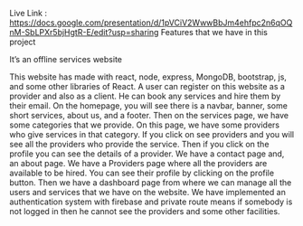 Live Link : https://docs.google.com/presentation/d/1pVCiV2WwwBbJm4ehfpc2n6qOQnM-SbLPXr5bjHgtR-E/edit?usp=sharing
Features that we have in this project

It’s an offline services website



This website has made with react, node, express, MongoDB, bootstrap, js, and some other libraries of React.
A user can register on this website as a provider and also as a client. He can book any services and hire them by their email.
On the homepage, you will see there is a navbar, banner, some short services, about us, and a footer.
Then on the services page, we have some categories that we provide. On this page, we have some providers who give services in that category. If you click on see providers and you will see all the providers who provide the service. Then if you click on the profile you can see the details of a provider.
We have a contact page and, an about page.
We have a Providers page where all the providers are available to be hired. You can see their profile by clicking on the profile button.
Then we have a dashboard page from where we can manage all the users and services that we have on the website.
We have implemented an authentication system with firebase and private route means if somebody is not logged in then he cannot see the providers and some other facilities.
